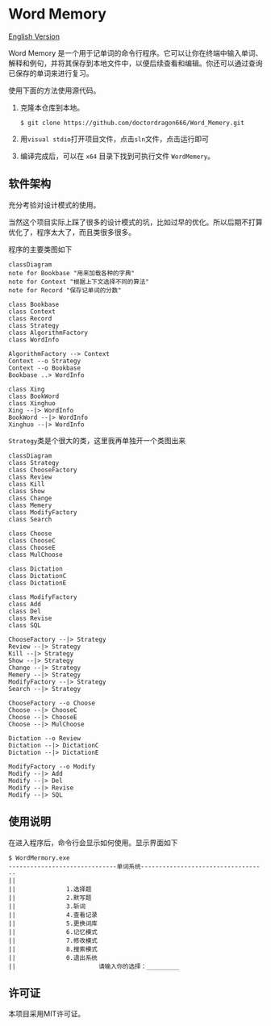 # Word Memory
[English Version](README_en.md)

Word Memory 是一个用于记单词的命令行程序。它可以让你在终端中输入单词、解释和例句，并将其保存到本地文件中，以便后续查看和编辑。你还可以通过查询已保存的单词来进行复习。

使用下面的方法使用源代码。

1. 克隆本仓库到本地。

   ```shell
   $ git clone https://github.com/doctordragon666/Word_Memery.git
   ```

2. 用`visual stdio`打开项目文件，点击`sln`文件，点击运行即可

3. 编译完成后，可以在 `x64` 目录下找到可执行文件 `WordMemery`。

## 软件架构

充分考验对设计模式的使用。

当然这个项目实际上踩了很多的设计模式的坑，比如过早的优化。所以后期不打算优化了，程序太大了，而且类很多很多。

程序的主要类图如下

```mermaid
classDiagram
note for Bookbase "用来加载各种的字典"
note for Context "根据上下文选择不同的算法"
note for Record "保存记单词的分数"

class Bookbase
class Context
class Record
class Strategy 
class AlgorithmFactory
class WordInfo

AlgorithmFactory --> Context
Context --o Strategy
Context --o Bookbase
Bookbase ..> WordInfo

class Xing
class BookWord
class Xinghuo
Xing --|> WordInfo
BookWord --|> WordInfo
Xinghuo --|> WordInfo
```

`Strategy`类是个很大的类，这里我再单独开一个类图出来

```mermaid
classDiagram
class Strategy
class ChooseFactory
class Review
class Kill
class Show
class Change
class Memery
class ModifyFactory
class Search

class Choose
class ChooseC
class ChooseE
class MulChoose

class Dictation
class DictationC
class DictationE

class ModifyFactory
class Add
class Del
class Revise
class SQL

ChooseFactory --|> Strategy
Review --|> Strategy
Kill --|> Strategy
Show --|> Strategy
Change --|> Strategy
Memery --|> Strategy
ModifyFactory --|> Strategy
Search --|> Strategy

ChooseFactory --o Choose
Choose --|> ChooseC
Choose --|> ChooseE
Choose --|> MulChoose

Dictation --o Review
Dictation --|> DictationC
Dictation --|> DictationE

ModifyFactory --o Modify
Modify --|> Add
Modify --|> Del
Modify --|> Revise
Modify --|> SQL
```



## 使用说明

在进入程序后，命令行会显示如何使用。显示界面如下

```shell
$ WordMermory.exe 
------------------------------单词系统-----------------------------------
||
||              1.选择题
||              2.默写题
||              3.斩词
||              4.查看记录
||              5.更换词库
||              6.记忆模式
||              7.修改模式
||              8.搜索模式
||              0.退出系统
||                       请输入你的选择：_________

```


## 许可证
本项目采用MIT许可证。